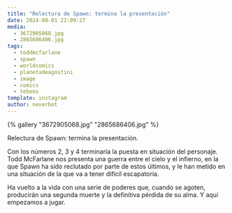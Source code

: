 ```yaml
---
title: "Relectura de Spawn: termina la presentación"
date: 2024-08-01 22:09:27
media: 
  - 3672905068.jpg
  - 2865686406.jpg
tags: 
  - toddmcfarlane
  - spawn
  - worldcomics
  - planetadeagostini
  - image
  - comics
  - tebeos
template: instagram
author: neverbot
---
```


{% gallery "3672905068.jpg" "2865686406.jpg" %}

Relectura de Spawn: termina la presentación.

Con los números 2, 3 y 4 terminaría la puesta en situación del personaje. Todd McFarlane nos presenta una guerra entre el cielo y el infierno, en la que Spawn ha sido reclutado por parte de estos últimos, y le han metido en una situación de la que va a tener difícil escapatoria.

Ha vuelto a la vida con una serie de poderes que, cuando se agoten, producirán una segunda muerte y la definitiva pérdida de su alma. Y aquí empezamos a jugar.


